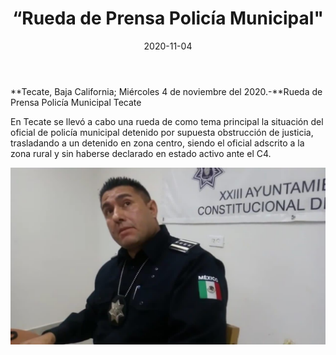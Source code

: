 ﻿---
layout: blog
title:  “Rueda de Prensa Policía Municipal"
date:   2020-11-04  
categories: tecate
permalink: /:categories/:title:output_ext
image: img/cnr/rueda-de-prensa.jpg
autor: 
---


**Tecate, Baja California;  Miércoles 4 de noviembre del 2020.-**Rueda de Prensa Policía Municipal Tecate


En Tecate se llevó a cabo una rueda de como tema principal la situación del oficial de policía municipal detenido por supuesta obstrucción de justicia, trasladando a un detenido en zona centro, siendo el oficial adscrito a la zona rural y sin haberse declarado en estado activo ante el C4.

<div id="carouselExampleSlidesOnly" class="carousel slide" data-ride="carousel">
  <div class="carousel-inner">
    <div class="carousel-item active">
       <img class="d-block w-100" src="/img/cnr/rueda-de-prensa.jpg" loading="lazy"  alt="Rued de Prensa">
    </div>
  </div>
</div>